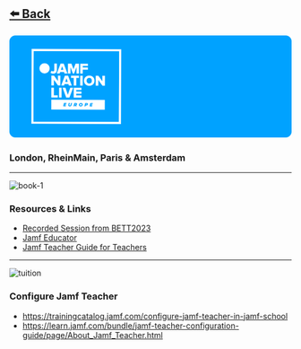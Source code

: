 ## [⬅️ Back](https://github.com/robatjamf/EducationJNL2023/tree/main)

<img src="../img/jnlgithubbanner.png" alt="toplogo" />

### London, RheinMain, Paris & Amsterdam 

---

<img width="45" height="45" src="https://img.icons8.com/stickers/100/book-1.png" alt="book-1"/>

### Resources & Links

- [Recorded Session from BETT2023](https://www.youtube.com/watch?v=NQ1kHx1u5oA)
- [Jamf Educator](https://educator.jamf.com)
- [Jamf Teacher Guide for Teachers](https://www.jamf.com/resources/product-documentation/jamf-teacher-guide-for-teachers/)

---

<img width="45" height="45" src="https://img.icons8.com/stickers/45/tuition.png" alt="tuition"/>

### Configure Jamf Teacher

- https://trainingcatalog.jamf.com/configure-jamf-teacher-in-jamf-school
- https://learn.jamf.com/bundle/jamf-teacher-configuration-guide/page/About_Jamf_Teacher.html